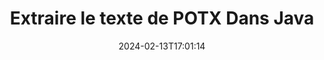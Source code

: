 ---
############################# Static ############################
layout: "auto-gen-parser"
date: 2024-02-13T17:01:14
draft: false
otherformats: 

############################# Head ############################
head_title: "Extraire le texte de POTX dans Java"
head_description: "Extrayez rapidement du texte d'un fichier de documents dans Java."

############################# Header ############################
title: "Extraire le texte de POTX Dans Java"
description: "Extrayez le texte de POTX avec quelques lignes de code Java."
bg_image: "https://cms.admin.containerize.com/templates/aspose/App_Themes/V3/images/bg/header1.png"
bg_overlay: false
button:
    enable: true
    icon: "fas fa-arrow-down"
    label: "Télécharger la version d'essai gratuite"
    link: "https://downloads.groupdocs.com/parser/java"

############################# SubMenu ############################
submenu:
    enable: true

    left:
        img_alt: "GroupDocs.Parser for Java"
        image: "https://cms.admin.containerize.com/templates/groupdocs/images/product-logos/90x90-noborder/groupdocs-parser-java.png"
        product: "GroupDocs.Parser"
        platform: "Java"

    middle:
        button:

            # button loop
            - link: "https://apireference.groupdocs.com/parser/java"
              text: "Référence API"

            # button loop
            - link: "https://github.com/groupdocs-parser"
              text: "Exemples de codes"

            # button loop
            - link: "https://products.groupdocs.app/parser/family"
              text: "Démos en direct"

            # button loop
            - link: "https://purchase.groupdocs.com/pricing/parser/java"
              text: "Tarification"

    right:
        link_download: "https://downloads.groupdocs.com/parser"
        link_learn: "https://docs.groupdocs.com/parser/java"
        link_buy: "https://purchase.groupdocs.com"

############################# About ############################
about:
    enable: true
    title: "Comment extraire un texte de POTX fichiers Java API ?"
    content: |
        [GroupDocs.Parser for Java](/fr/parser/java/) est une API d'extraction de texte, d'image et de métadonnées, prenant en charge plus de 50 types de documents populaires pour aider à créer des applications métier avec des fonctionnalités d'analyse de texte brut, structuré et formaté. Il prend également en charge l'analyse de documents à l'aide de modèles prédéfinis et permet d'extraire des données complexes de factures et d'autres documents typiques avec rapidité et précision. GroupDocs.Parser for Java vous permet d'extraire du texte et des métadonnées à partir de fichiers protégés par mot de passe de tous les formats populaires, y compris les documents de traitement Word, les feuilles de calcul Excel, les présentations PowerPoint, les fichiers OneNote, PDF et les archives ZIP.
        
        GroupDocs.Parser L'API est un bon choix pour les solutions d'entreprise qui nécessitent une fonctionnalité d'extraction de texte de fichier. Ces API sont bien prises en charge sur tous les principaux systèmes d'exploitation et plates-formes, y compris Java runtime: J2SE 6.0 and above.

############################# Steps ############################
steps:
    enable: true
    title_left: "Extraire le texte de POTX dans Java"
    content_left: |
        [GroupDocs.Parser for Java](/fr/parser/java/) permet aux développeurs Java d'extraire facilement un texte d'un fichier POTX en mettant en œuvre quelques étapes simples.
        
        * Instanciez l'objet [Parser](https://reference.groupdocs.com/java/parser/com.groupdocs.parser/Parser) pour le document initial ;
        * Appelez la méthode [getText](https://reference.groupdocs.com/parser/java/com.groupdocs.parser/parser/#getText--) et obtenez [TextReader](https://reference.groupdocs.com/java/parser/com.groupdocs.parser.data/TextReader) objet ;
        * Vérifiez si le lecteur n'est pas *null* (l'extraction de texte est prise en charge pour le document) ;
        * Lire un texte du lecteur.

    title_right: "En savoir plus sur l'extraction de texte"
    content_right: |
        * <a href="https://docs.groupdocs.com/parser/java/extract-text-in-accurate-mode/">Comment extraire du texte en mode précis</a>
        * <a href="https://docs.groupdocs.com/parser/java/extract-text-in-raw-mode/">Comment extraire du texte en mode Raw</a>
 
    code: |
     {{% parser/additional-styles %}}
     {{< parser/code-parser title="Comment extraire du texte du fichier POTX à l'aide de l'exemple de code Java">}}

        ```java    
        // Extraire le texte du fichier POTX à l'aide de l'API GroupDocs.Parser
        // Créer une instance de la classe Parser
        try (Parser parser = new Parser(filePath)) {
            // Extraire un texte dans le lecteur
            try (TextReader reader = parser.getText()) {
                // Imprimer un texte à partir du document
                // Si l'extraction de texte n'est pas prise en charge, un lecteur est nul
                System.out.println(reader == null ? "L'extraction de texte n'est pas prise en charge" : reader.readToEnd());
            }
        }
        ```
     {{< /parser/code-parser >}}

############################# More ############################
more:
    enable: true
    title_left: "Configuration requise"
    content_left: |
        GroupDocs.Parser for Java Les API sont prises en charge sur toutes les principales plates-formes et systèmes d'exploitation. Avant d'exécuter le code ci-dessous, assurez-vous que les prérequis suivants sont installés sur votre système.
        
        * Systèmes d'exploitation : Microsoft Windows, Linux, MacOS
        * Environnements de développement : NetBeans, Intellij IDEA, Eclipse, etc.
        * Cadres
        * Téléchargez la dernière version de GroupDocs.Parser for Java depuis [Maven](https://repository.groupdocs.com/webapp/#/artifacts/browse/tree/General/repo/com/groupdocs/groupdocs-parser)

    title_right: "Pourquoi utiliser GroupDocs.Parser for Java"
    content_right: |
        * Prise en charge de l'extraction de texte brut à partir de tous les documents pris en charge    
        * Analyse de documents via des modèles définis par l'utilisateur    
        * Prise en charge complète de l'extraction de texte structuré    
        * Recherche de texte par mot-clé ainsi que par expression régulière    
        * Extraire du texte formaté, des métadonnées, des images, des conteneurs et des pièces jointes    
        * Extraire la table des matières pour certains formats de document pris en charge    
        * Analyser les données de formulaire de PDF documents    
        * Extraire les hyperliens du document   

############################# Demos ############################
demos:
    enable: true
    title: "Démos en direct - Extraire le texte de POTX en ligne"
    content: |
       Extrayez le texte du fichier POTX dès maintenant en visitant le site Web [GroupDocs.Parser Live Demos](https://products.groupdocs.app/parser/text/potx).
       La démo en direct présente les avantages suivants.
        
############################# About Formats ############################
about_formats:
    enable: true

############################# More Formats ############################
more_formats:
    enable: true
    title: "Extraire du texte d'autres formats de document"
    content: |
        API d'analyse de documents et d'extraction de texte Java pour les formats de fichiers et les images. Extrayez les données pour certains des formats de fichiers populaires comme indiqué ci-dessous.

############################# Back to top ###############################
back_to_top:
    enable: true
---